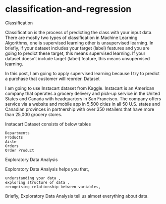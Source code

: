 # classification-and-regression
Classification

Classification is the process of predicting the class with your input data. There are mostly two types of classification in Machine Learning Algorithms, one is supervised learning other is unsupervised learning. In briefly, if your dataset includes your target (label) features and you are going to predict these target, this means supervised learning. If your dataset doesn’t include target (label) feature, this means unsupervised learning.

In this post, I am going to apply supervised learning because I try to predict a purchase that customer will reorder.
Dataset

I am going to use Instacart dataset from Kaggle. Instacart is an American company that operates a grocery delivery and pick-up service in the United States and Canada with headquarters in San Francisco. The company offers service via a website and mobile app in 5,500 cities in all 50 U.S. states and Canadian provinces in partnership with over 350 retailers that have more than 25,000 grocery stores.

Instacart Dataset consists of below tables

    Departments
    Products
    Aisle
    Orders
    Order Product

Exploratory Data Analysis

Exploratory Data Analysis helps you that,

    understanding your data ,
    exploring structure of data ,
    recognising relationship between variables,

Briefly, Exploratory Data Analysis tell us almost everything about data.

